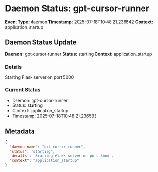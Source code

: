 # Daemon Status: gpt-cursor-runner

**Event Type:** daemon
**Timestamp:** 2025-07-18T10:48:21.236642
**Context:** application_startup


## Daemon Status Update

**Daemon:** gpt-cursor-runner
**Status:** starting
**Context:** application_startup

### Details
Starting Flask server on port 5000

### Current Status
- Daemon: gpt-cursor-runner
- Status: starting
- Context: application_startup
- Timestamp: 2025-07-18T10:48:21.236592



## Metadata

```json
{
  "daemon_name": "gpt-cursor-runner",
  "status": "starting",
  "details": "Starting Flask server on port 5000",
  "context": "application_startup"
}
```

